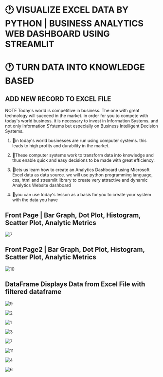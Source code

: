 # 🕐 VISUALIZE EXCEL DATA BY PYTHON  |  BUSINESS ANALYTICS WEB DASHBOARD USING STREAMLIT
 
# 🕐 TURN DATA INTO KNOWLEDGE BASED 

## ADD NEW RECORD TO EXCEL FILE 

NOTE Today's world is competitive in business. The one with great technology will succeed in the market. in order for you to compete with today's world business. it is necessary to invest in Information Systems. and not only Information SYstems but especially on Business Intelligent Decision Systems.

1. 📌in today's world businesses are run using computer systems. this leads to high profits and durability in the market.

2. 📌These computer systems work to transform data into knowledge and thus enable quick and easy decisions to be made with great efficiency.

3. 📌lets us learn how to create an Analytics Dashboard using Microsoft Excel data as data source. we will use python programming language, css, html and streamlit library to create very attractive and dynamic 
   Analytics Website dashboard

4. 📌you can use today's lesson as a basis for you to create your system with the data you have

## Front Page | Bar Graph, Dot Plot, Histogram, Scatter Plot, Analytic Metrics
 ![7](https://github.com/shamiraty/python_analytics_graph_excel-_with_add_data/assets/129072179/6a23a905-8172-48fb-8267-022b73734de2)

## Front Page2 | Bar Graph, Dot Plot, Histogram, Scatter Plot, Analytic Metrics
 ![10](https://github.com/shamiraty/python_analytics_graph_excel-_with_add_data/assets/129072179/798a7f89-c91d-4965-972e-f61eb0c70d22)

## DataFrame Displays Data from Excel File with filtered dataframe
![9](https://github.com/shamiraty/python_analytics_graph_excel-_with_add_data/assets/129072179/352bd5c1-c2bc-492a-abde-3e55597d282c)

![2](https://github.com/shamiraty/python_analytics_graph_excel-_with_add_data/assets/129072179/5027488c-7d42-481b-9019-48acb1a50e21)

 ![1](https://github.com/shamiraty/python_analytics_graph_excel-_with_add_data/assets/129072179/584ff5a8-c115-42b7-888d-7c5d55fb504f)

 ![3](https://github.com/shamiraty/python_analytics_graph_excel-_with_add_data/assets/129072179/4a5b72ac-f3ce-4643-bd64-610ae0ade520)

 ![7](https://github.com/shamiraty/python_analytics_graph_excel-_with_add_data/assets/129072179/40244ff1-49cc-4c0d-9b40-98304916873e)
 
![11](https://github.com/shamiraty/python_analytics_graph_excel-_with_add_data/assets/129072179/95079848-bd48-48ef-aaa4-317dfbbaf769)

![4](https://github.com/shamiraty/python_analytics_graph_excel-_with_add_data/assets/129072179/000fa2d8-5d0a-422b-a3fa-457b9475c58e)

![6](https://github.com/shamiraty/python_analytics_graph_excel-_with_add_data/assets/129072179/9bb91a40-7575-43e9-ba5a-5d49d26ca58a)

